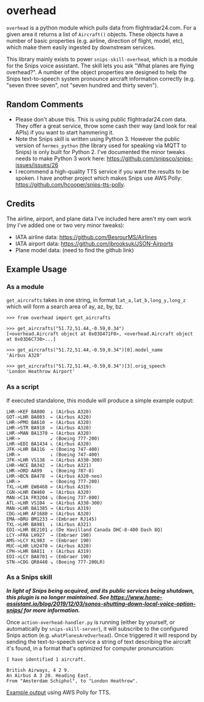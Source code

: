 # overhead

`overhead` is a python module which pulls data from flightradar24.com. For a given area it returns a list of `Aircraft()` objects. These objects have a number of basic properties (e.g. airline, direction of flight, model, etc), which make them easily ingested by downstream services.

This library mainly exists to power `snips-skill-overhead`, which is a module for the Snips voice assistant. The skill lets you ask "What planes are flying overhead?". A number of the object properties are designed to help the Snips text-to-speech system pronounce aircraft information correctly (e.g. "seven three seven", not "seven hundred and thirty seven").

## Random Comments
 - Please don't abuse this. This is using public flightradar24.com data. They offer a great
 service, throw some cash their way (and look for real APIs) if you want to start hammering it.
 - Note the Snips skill is written using Python 3. However the public version of `hermes_python` (the library used for speaking via MQTT to Snips) is only built for Python 2. I've documented the minor tweaks needs to make Python 3 work here: https://github.com/snipsco/snips-issues/issues/26
 - I recommend a high-quality TTS service if you want the results to be spoken. I have another project which makes Snips use AWS Polly: https://github.com/hcooper/snips-tts-polly.

## Credits
The airline, airport, and plane data I've included here aren't my own work (my I've added one
or two very minor tweaks):
 - IATA airline data: https://github.com/BesrourMS/Airlines
 - IATA airport data: https://github.com/jbrooksuk/JSON-Airports
 - Plane model data: (need to find the github link)

## Example Usage

### As a module
`get_aircrafts` takes in one string, in format `lat_a,lat_b,long_y,long_z` which will form a search area of ay, az, by, bz.

```
>>> from overhead import get_aircrafts

>>> get_aircrafts("51.72,51.44,-0.59,0.34")
[<overhead.Aircraft object at 0x03D471F0>, <overhead.Aircraft object at 0x03D6C730>...]

>>> get_aircrafts("51.72,51.44,-0.59,0.34")[0].model_name
'Airbus A320'

>>> get_aircrafts("51.72,51.44,-0.59,0.34")[3].orig_speech
'London Heathrow Airport'
```

### As a script
If executed standalone, this module will produce a simple example output:

```
LHR->KEF BA800  ↓ (Airbus A320)
GOT->LHR BA803  ← (Airbus A320)
LHR->PMO BA610  ← (Airbus A320)
LHR->STR BA918  ← (Airbus A320)
LHR->MAN BA1370 → (Airbus A320)
LHR->           ↙ (Boeing 777-200)
LHR->EDI BA1434 ↖ (Airbus A320)
JFK->LHR BA116  → (Boeing 747-400)
LHR->           ↓ (Boeing 747-400)
JFK->LHR VS138  → (Airbus A330-300)
LHR->NCE BA342  → (Airbus A321)
LHR->ORD AA99   ↘ (Boeing 787-8)
LHR->BCN BA478  → (Airbus A320-neo)
LHR->           ← (Boeing 777-200)
TXL->LHR EW8460 ← (Airbus A319)
CGN->LHR EW460  ← (Airbus A320)
MAN->CIA FR3204 ↘ (Boeing 737-800)
ATL->LHR VS104  ← (Airbus A330-300)
MAN->LHR BA1385 → (Airbus A319)
CDG->LHR AF1680 ← (Airbus A320)
EMA->BRU BM1233 → (Embraer RJ145)
TXL->LHR BA981  ↓ (Airbus A321)
EDI->LHR BE2101 ↙ (De Havilland Canada DHC-8-400 Dash 8Q)
LCY->FRA LH927  → (Embraer 190)
AMS->LCY KL983  ← (Embraer 190)
MUC->LHR LH2470 ← (Airbus A320)
CPH->LHR BA811  ↑ (Airbus A319)
EDI->LCY BA8701 ← (Embraer 190)
STN->CDG QR8440 ↘ (Boeing 777-200LR)
```

### As a Snips skill

***In light of Snips being acquired, and its public services being shutdown, this plugin is no longer maintained. See https://www.home-assistant.io/blog/2019/12/03/sonos-shutting-down-local-voice-option-snips/ for more information.***

Once `action-overhead-handler.py` is running (either by yourself, or automatically by `snips-skill-server`), it will subscribe to the configured Snips action (e.g. `whatPlanesAreOverhead`). Once triggered it will respond by sending the text-to-speech service a string of text describing the aircraft it's found, in a format that's optimized for computer pronunciation:

```
I have identified 1 aircraft.

British Airways, 4 2 9.
An Airbus A 3 20. Heading East.
From "Amsterdam Schiphol", to "London Heathrow".
```

[Example output](example.mp3) using AWS Polly for TTS.
